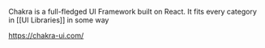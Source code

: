 Chakra is a full-fledged UI Framework built on React. It fits every category in [[UI Libraries]] in some way

https://chakra-ui.com/